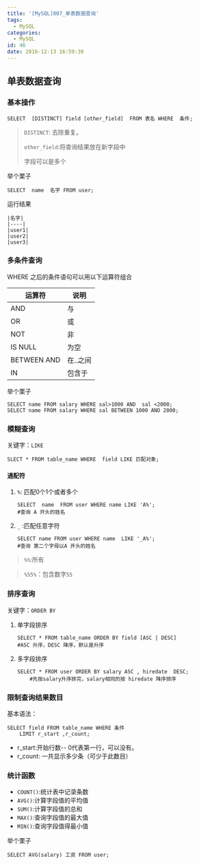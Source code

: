 ```yaml
---
title: '[MySQL]007_单表数据查询'
tags:
  - MySQL
categories:
  - MySQL
id: 46
date: 2016-12-13 16:59:39
---
```

## 单表数据查询
### 基本操作

```
SELECT  [DISTINCT] field [other_field]  FROM 表名 WHERE  条件;
```
> `DISTINCT`: 去除重复。
> 
> `other_field`:将查询结果放在新字段中
> 
> 字段可以是多个


举个栗子

```
SELECT  name  名字 FROM user;
```
运行结果

```
|名字|
|----|
|user1|
|user2|
|user3|
```
### 多条件查询

WHERE 之后的条件语句可以用以下运算符组合

|运算符|说明|
|----|----|
|AND |与  |
|OR  |或 |
|NOT | 非|
|IS NULL| 为空|
|BETWEEN AND|在..之间|
|IN | 包含于|

举个栗子

```
SELECT name FROM salary WHERE sal>1000 AND  sal <2000;
SELECT name FROM salary WHERE sal BETWEEN 1000 AND 2000;
```

### 模糊查询

关键字：`LIKE`

```
SLECT * FROM table_name WHERE  field LIKE 匹配对象;  
```
 

#### 通配符

1. `%`: 匹配0个1个或者多个
	```
	SELECT  name  FROM user WHERE name LIKE 'A%';
	#查询 A 开头的姓名
	```

2. `_` :匹配任意字符
	```
	SELECT name FROM user WHERE name  LIKE '_A%';
	#查询 第二个字母以A 开头的姓名 
	```

> `%%`:所有

> `%55%`：包含数字`55`



### 排序查询

关键字：`ORDER BY` 


1. 单字段排序

	```
	SELECT * FROM table_name ORDER BY field [ASC | DESC] 
	#ASC 升序，DESC 降序，默认是升序
	```

2. 多字段排序
	```
	SELECT * FROM user ORDER BY salary ASC , hiredate  DESC;
		#先按salary升序排完，salary相同的按 hiredate 降序排序
	```


### 限制查询结果数目

基本语法：

```
SELECT field FROM table_name WHERE 条件 
	LIMIT r_start ,r_count;
```

- r_start:开始行数-- 0代表第一行，可以没有。
- r_count: 一共显示多少条（可少于此数目）

### 统计函数

- `COUNT()`:统计表中记录条数
- `AVG()`:计算字段值的平均值
- `SUM()`:计算字段值的总和
- `MAX()`:查询字段值的最大值
- `MIN()`:查询字段值得最小值

举个栗子

```
SELECT AVG(salary) 工资 FROM user;
```


